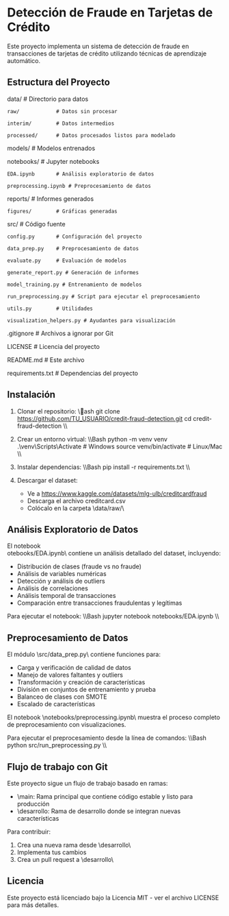 ﻿# Detección de Fraude en Tarjetas de Crédito

Este proyecto implementa un sistema de detección de fraude en transacciones de tarjetas de crédito utilizando técnicas de aprendizaje automático.

## Estructura del Proyecto

 data/               # Directorio para datos
 
    raw/            # Datos sin procesar
    
    interim/        # Datos intermedios
    
    processed/      # Datos procesados listos para modelado
    
 models/             # Modelos entrenados
 
 notebooks/          # Jupyter notebooks
 
    EDA.ipynb       # Análisis exploratorio de datos
    
    preprocessing.ipynb # Preprocesamiento de datos

 reports/            # Informes generados
 
    figures/        # Gráficas generadas
    
 src/                # Código fuente
 
    config.py       # Configuración del proyecto
    
    data_prep.py    # Preprocesamiento de datos
    
    evaluate.py     # Evaluación de modelos
    
    generate_report.py # Generación de informes
    
    model_training.py # Entrenamiento de modelos
    
    run_preprocessing.py # Script para ejecutar el preprocesamiento
    
    utils.py        # Utilidades
    
    visualization_helpers.py # Ayudantes para visualización
    
 .gitignore          # Archivos a ignorar por Git
 
 LICENSE             # Licencia del proyecto
 
 README.md           # Este archivo
 
 requirements.txt    # Dependencias del proyecto
 

## Instalación

1. Clonar el repositorio:
\\\ash
git clone https://github.com/TU_USUARIO/credit-fraud-detection.git
cd credit-fraud-detection
\\\

2. Crear un entorno virtual:
\\\Bash
python -m venv venv
.\venv\Scripts\Activate  # Windows
source venv/bin/activate  # Linux/Mac
\\\

3. Instalar dependencias:
\\\Bash
pip install -r requirements.txt
\\\

4. Descargar el dataset:
   - Ve a https://www.kaggle.com/datasets/mlg-ulb/creditcardfraud
   - Descarga el archivo creditcard.csv
   - Colócalo en la carpeta \data/raw/\

## Análisis Exploratorio de Datos

El notebook \
otebooks/EDA.ipynb\ contiene un análisis detallado del dataset, incluyendo:

- Distribución de clases (fraude vs no fraude)
- Análisis de variables numéricas
- Detección y análisis de outliers
- Análisis de correlaciones
- Análisis temporal de transacciones
- Comparación entre transacciones fraudulentas y legítimas

Para ejecutar el notebook:
\\\Bash
jupyter notebook notebooks/EDA.ipynb
\\\


## Preprocesamiento de Datos

El módulo \src/data_prep.py\ contiene funciones para:

- Carga y verificación de calidad de datos
- Manejo de valores faltantes y outliers
- Transformación y creación de características
- División en conjuntos de entrenamiento y prueba
- Balanceo de clases con SMOTE
- Escalado de características

El notebook \notebooks/preprocessing.ipynb\ muestra el proceso completo de preprocesamiento con visualizaciones.

Para ejecutar el preprocesamiento desde la línea de comandos:
\\\Bash
python src/run_preprocessing.py
\\\



## Flujo de trabajo con Git

Este proyecto sigue un flujo de trabajo basado en ramas:

- \main\: Rama principal que contiene código estable y listo para producción
- \desarrollo\: Rama de desarrollo donde se integran nuevas características

Para contribuir:
1. Crea una nueva rama desde \desarrollo\
2. Implementa tus cambios
3. Crea un pull request a \desarrollo\

## Licencia

Este proyecto está licenciado bajo la Licencia MIT - ver el archivo LICENSE para más detalles.
